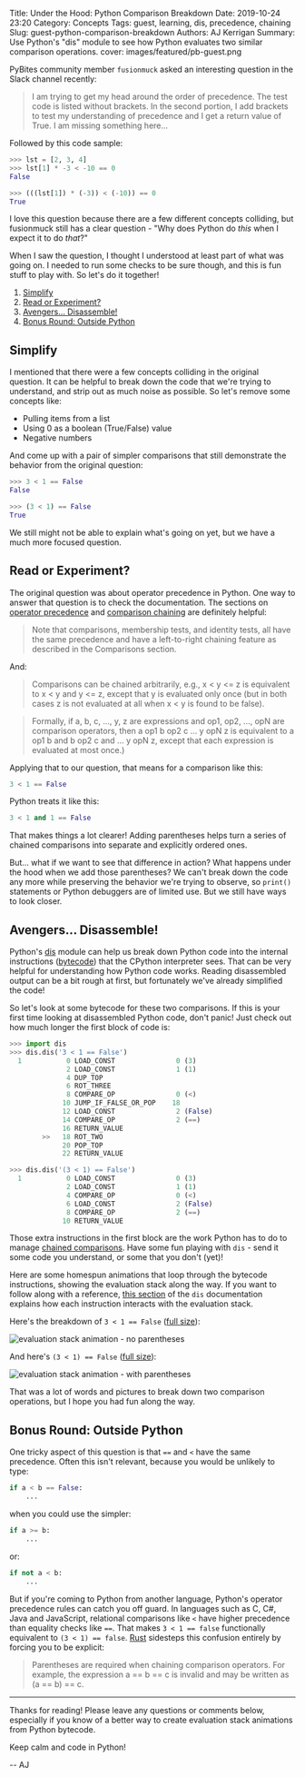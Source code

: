 Title: Under the Hood: Python Comparison Breakdown
Date: 2019-10-24 23:20
Category: Concepts
Tags: guest, learning, dis, precedence, chaining
Slug: guest-python-comparison-breakdown
Authors: AJ Kerrigan
Summary: Use Python's "dis" module to see how Python evaluates two similar comparison operations.
cover: images/featured/pb-guest.png

PyBites community member `fusionmuck` asked an interesting question in the Slack channel recently:

>I am trying to get my head around the order of precedence. The test code is listed without brackets. In the second portion, I add brackets to test my understanding of precedence and I get a return value of True. I am missing something here...

Followed by this code sample:

```python
>>> lst = [2, 3, 4] 
>>> lst[1] * -3 < -10 == 0 
False 

>>> (((lst[1]) * (-3)) < (-10)) == 0 
True
```

I love this question because there are a few different concepts colliding, but fusionmuck still has a clear question - "Why does Python do _this_ when I expect it to do _that_?"

When I saw the question, I thought I understood at least part of what was going on. I needed to run some checks to be sure though, and this is fun stuff to play with. So let's do it together!

1. [Simplify](#simplify)
1. [Read or Experiment?](#read-or-experiment)
1. [Avengers... Disassemble!](#avengers-disassemble)
1. [Bonus Round: Outside Python](#bonus-round-outside-python)

## Simplify

I mentioned that there were a few concepts colliding in the original question. It can be helpful to break down the code that we're trying to understand, and strip out as much noise as possible. So let's remove some concepts like:

* Pulling items from a list
* Using 0 as a boolean (True/False) value
* Negative numbers

And come up with a pair of simpler comparisons that still demonstrate the behavior from the original question:

```python
>>> 3 < 1 == False
False 

>>> (3 < 1) == False
True
```

We still might not be able to explain what's going on yet, but we have a much more focused question.

## Read or Experiment?

The original question was about operator precedence in Python. One way to answer that question is to check the documentation. The sections on [operator precedence](https://docs.python.org/3/reference/expressions.html#operator-precedence) and [comparison chaining](https://docs.python.org/3/reference/expressions.html#comparisons) are definitely helpful:

>Note that comparisons, membership tests, and identity tests, all have the same precedence and have a left-to-right chaining feature as described in the Comparisons section.

And:

>Comparisons can be chained arbitrarily, e.g., x < y <= z is equivalent to x < y and y <= z, except that y is evaluated only once (but in both cases z is not evaluated at all when x < y is found to be false).

>Formally, if a, b, c, …, y, z are expressions and op1, op2, …, opN are comparison operators, then a op1 b op2 c ... y opN z is equivalent to a op1 b and b op2 c and ... y opN z, except that each expression is evaluated at most once.)

Applying that to our question, that means for a comparison like this:

```python
3 < 1 == False
```

Python treats it like this:

```python
3 < 1 and 1 == False
```

That makes things a lot clearer! Adding parentheses helps turn a series of chained comparisons into separate and explicitly ordered ones.

But... what if we want to see that difference in action? What happens under the hood when we add those parentheses? We can't break down the code any more while preserving the behavior we're trying to observe, so `print()` statements or Python debuggers are of limited use. But we still have ways to look closer.

## Avengers... Disassemble!

Python's [dis](https://docs.python.org/3/library/dis.html) module can help us break down Python code into the internal instructions ([bytecode](https://docs.python.org/3/glossary.html#term-bytecode)) that the CPython interpreter sees. That can be very helpful for understanding how Python code works. Reading disassembled output can be a bit rough at first, but fortunately we've already simplified the code!

So let's look at some bytecode for these two comparisons. If this is your first time looking at disassembled Python code, don't panic! Just check out how much longer the first block of code is:

```python
>>> import dis
>>> dis.dis('3 < 1 == False')
  1           0 LOAD_CONST               0 (3)
              2 LOAD_CONST               1 (1)
              4 DUP_TOP
              6 ROT_THREE
              8 COMPARE_OP               0 (<)
             10 JUMP_IF_FALSE_OR_POP    18
             12 LOAD_CONST               2 (False)
             14 COMPARE_OP               2 (==)
             16 RETURN_VALUE
        >>   18 ROT_TWO
             20 POP_TOP
             22 RETURN_VALUE

>>> dis.dis('(3 < 1) == False')
  1           0 LOAD_CONST               0 (3)
              2 LOAD_CONST               1 (1)
              4 COMPARE_OP               0 (<)
              6 LOAD_CONST               2 (False)
              8 COMPARE_OP               2 (==)
             10 RETURN_VALUE
```

Those extra instructions in the first block are the work Python has to do to manage [chained comparisons](https://docs.python.org/3/reference/expressions.html#comparisons). Have some fun playing with `dis` - send it some code you understand, or some that you don't (yet)!

Here are some homespun animations that loop through the bytecode instructions, showing the evaluation stack along the way. If you want to follow along with a reference, [this section](https://docs.python.org/3/library/dis.html#python-bytecode-instructions) of the `dis` documentation explains how each instruction interacts with the evaluation stack.

Here's the breakdown of `3 < 1 == False` ([full size]({filename}/images/comparison-anim-no-parens-full.gif)):

![evaluation stack animation - no parentheses]({filename}/images/comparison-anim-no-parens-small.gif)

And here's `(3 < 1) == False` ([full size]({filename}/images/comparison-anim-with-parens-full.gif)):

![evaluation stack animation - with parentheses]({filename}/images/comparison-anim-with-parens-small.gif)

That was a lot of words and pictures to break down two comparison operations, but I hope you had fun along the way.

## Bonus Round: Outside Python

One tricky aspect of this question is that `==` and `<` have the same precedence. Often this isn't relevant, because you would be unlikely to type:

```python
if a < b == False:
    ...
```

when you could use the simpler:

```python
if a >= b:
    ...
```

or:

```python
if not a < b:
    ...
```

But if you're coming to Python from another language, Python's operator precedence rules can catch you off guard. In languages such as C, C#, Java and JavaScript, relational comparisons like `<` have higher precedence than equality checks like `==`. That makes `3 < 1 == false` functionally equivalent to `(3 < 1) == false`. [Rust](https://doc.rust-lang.org/1.22.1/reference/expressions/operator-expr.html#comparison-operators) sidesteps this confusion entirely by forcing you to be explicit:

>Parentheses are required when chaining comparison operators. For example, the expression a == b == c is invalid and may be written as (a == b) == c.

---

Thanks for reading! Please leave any questions or comments below, especially if you know of a better way to create evaluation stack animations from Python bytecode.

Keep calm and code in Python!

-- AJ
